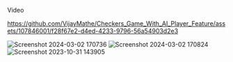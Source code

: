 
Video

https://github.com/VijayMathe/Checkers_Game_With_AI_Player_Feature/assets/107846001/f28f67e2-d4ed-4233-9796-56a54903d2e3

![Screenshot 2024-03-02 170736](https://github.com/VijayMathe/Checkers_Game_With_AI_Player_Feature/assets/107846001/c0370c50-10fa-4415-bd99-db699078fb8c)
![Screenshot 2024-03-02 170824](https://github.com/VijayMathe/Checkers_Game_With_AI_Player_Feature/assets/107846001/2aa3ae3b-d8d9-4b0d-a19e-9ad41f3b44f7)
![Screenshot 2023-10-31 143905](https://github.com/VijayMathe/Checkers_Game_With_AI_Player_Feature/assets/107846001/e046afec-4be9-4ec7-810c-e4a1da023993)
